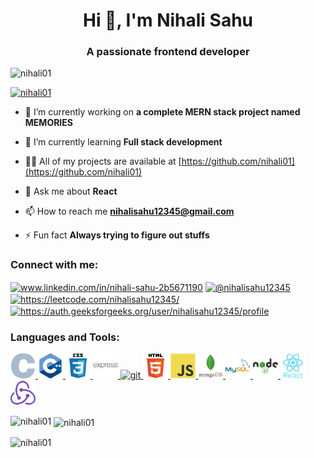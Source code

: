 <h1 align="center">Hi 👋, I'm Nihali Sahu</h1>
<h3 align="center">A passionate frontend developer </h3>

<p align="left"> <img src="https://komarev.com/ghpvc/?username=nihali01&label=Profile%20views&color=0e75b6&style=flat" alt="nihali01" /> </p>

<p align="left"> <a href="https://github.com/ryo-ma/github-profile-trophy"><img src="https://github-profile-trophy.vercel.app/?username=nihali01" alt="nihali01" /></a> </p>

- 🔭 I’m currently working on **a complete MERN stack project named MEMORIES**

- 🌱 I’m currently learning **Full stack development**

- 👨‍💻 All of my projects are available at [https://github.com/nihali01](https://github.com/nihali01)

- 💬 Ask me about **React**

- 📫 How to reach me **nihalisahu12345@gmail.com**

- ⚡ Fun fact **Always trying to figure out stuffs**

<h3 align="left">Connect with me:</h3>
<p align="left">
<a href="https://linkedin.com/in/www.linkedin.com/in/nihali-sahu-2b5671190" target="blank"><img align="center" src="https://cdn.jsdelivr.net/npm/simple-icons@3.0.1/icons/linkedin.svg" alt="www.linkedin.com/in/nihali-sahu-2b5671190" height="30" width="40" /></a>
<a href="https://medium.com/@nihalisahu12345" target="blank"><img align="center" src="https://cdn.jsdelivr.net/npm/simple-icons@3.0.1/icons/medium.svg" alt="@nihalisahu12345" height="30" width="40" /></a>
<a href="https://www.leetcode.com/https://leetcode.com/nihalisahu12345/" target="blank"><img align="center" src="https://cdn.jsdelivr.net/npm/simple-icons@3.0.1/icons/leetcode.svg" alt="https://leetcode.com/nihalisahu12345/" height="30" width="40" /></a>
<a href="https://auth.geeksforgeeks.org/user/https://auth.geeksforgeeks.org/user/nihalisahu12345/profile" target="blank"><img align="center" src="https://cdn.jsdelivr.net/npm/simple-icons@3.0.1/icons/geeksforgeeks.svg" alt="https://auth.geeksforgeeks.org/user/nihalisahu12345/profile" height="30" width="40" /></a>
</p>

<h3 align="left">Languages and Tools:</h3>
<p align="left"> <a href="https://www.cprogramming.com/" target="_blank"> <img src="https://raw.githubusercontent.com/devicons/devicon/master/icons/c/c-original.svg" alt="c" width="40" height="40"/> </a> <a href="https://www.w3schools.com/cpp/" target="_blank"> <img src="https://raw.githubusercontent.com/devicons/devicon/master/icons/cplusplus/cplusplus-original.svg" alt="cplusplus" width="40" height="40"/> </a> <a href="https://www.w3schools.com/css/" target="_blank"> <img src="https://raw.githubusercontent.com/devicons/devicon/master/icons/css3/css3-original-wordmark.svg" alt="css3" width="40" height="40"/> </a> <a href="https://expressjs.com" target="_blank"> <img src="https://raw.githubusercontent.com/devicons/devicon/master/icons/express/express-original-wordmark.svg" alt="express" width="40" height="40"/> </a> <a href="https://git-scm.com/" target="_blank"> <img src="https://www.vectorlogo.zone/logos/git-scm/git-scm-icon.svg" alt="git" width="40" height="40"/> </a> <a href="https://www.w3.org/html/" target="_blank"> <img src="https://raw.githubusercontent.com/devicons/devicon/master/icons/html5/html5-original-wordmark.svg" alt="html5" width="40" height="40"/> </a> <a href="https://developer.mozilla.org/en-US/docs/Web/JavaScript" target="_blank"> <img src="https://raw.githubusercontent.com/devicons/devicon/master/icons/javascript/javascript-original.svg" alt="javascript" width="40" height="40"/> </a> <a href="https://www.mongodb.com/" target="_blank"> <img src="https://raw.githubusercontent.com/devicons/devicon/master/icons/mongodb/mongodb-original-wordmark.svg" alt="mongodb" width="40" height="40"/> </a> <a href="https://www.mysql.com/" target="_blank"> <img src="https://raw.githubusercontent.com/devicons/devicon/master/icons/mysql/mysql-original-wordmark.svg" alt="mysql" width="40" height="40"/> </a> <a href="https://nodejs.org" target="_blank"> <img src="https://raw.githubusercontent.com/devicons/devicon/master/icons/nodejs/nodejs-original-wordmark.svg" alt="nodejs" width="40" height="40"/> </a> <a href="https://reactjs.org/" target="_blank"> <img src="https://raw.githubusercontent.com/devicons/devicon/master/icons/react/react-original-wordmark.svg" alt="react" width="40" height="40"/> </a> <a href="https://redux.js.org" target="_blank"> <img src="https://raw.githubusercontent.com/devicons/devicon/master/icons/redux/redux-original.svg" alt="redux" width="40" height="40"/> </a> </p>

<p><img align="left" src="https://github-readme-stats.vercel.app/api/top-langs?username=nihali01&show_icons=true&locale=en&layout=compact" alt="nihali01" /></p>

<p>&nbsp;<img align="center" src="https://github-readme-stats.vercel.app/api?username=nihali01&show_icons=true&locale=en" alt="nihali01" /></p>

<p><img align="center" src="https://github-readme-streak-stats.herokuapp.com/?user=nihali01&" alt="nihali01" /></p>
